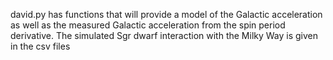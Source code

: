david.py has functions that will provide a model of the Galactic acceleration as well as the measured Galactic acceleration from the spin period derivative.  The simulated Sgr dwarf interaction with the Milky Way is given in the csv files
